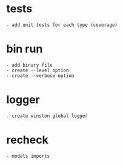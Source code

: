 # tests
    - add unit tests for each type (coverage)

# bin run
    - add binary file
    - create --level option
    - create --verbose option

# logger
    - create winston global logger

# recheck
    - models imports

